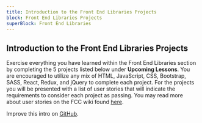 ```yaml
---
title: Introduction to the Front End Libraries Projects
block: Front End Libraries Projects
superBlock: Front End Libraries
---
```

## Introduction to the Front End Libraries Projects

Exercise everything you have learned within the Front End Libraries section by completing the 5 projects listed below under __Upcoming Lessons__. You are encouraged to utilize any mix of HTML, JavaScript, CSS, Bootstrap, SASS, React, Redux, and jQuery to complete each project. For the projects you will be presented with a list of user stories that will indicate the requirements to consider each project as passing. You may read more about user stories on the FCC wiki found [here](https://guide.freecodecamp.org/agile/user-stories/).

Improve this intro on [GitHub](https://github.com/freeCodeCamp/learn/blob/master/src/introductions/front-end-libraries/front-end-libraries-projects/index.md).
